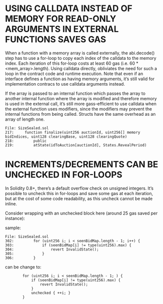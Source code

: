 # USING CALLDATA INSTEAD OF MEMORY FOR READ-ONLY ARGUMENTS IN EXTERNAL FUNCTIONS SAVES GAS

When a function with a memory array is called externally, the abi.decode() step has to use a for-loop to copy each index of the calldata to the memory index. Each iteration of this for-loop costs at least 60 gas (i.e. 60 * <mem_array>.length). Using calldata directly, obliviates the need for such a loop in the contract code and runtime execution. Note that even if an interface defines a function as having memory arguments, it’s still valid for implementation contracs to use calldata arguments instead.

If the array is passed to an internal function which passes the array to another internal function where the array is modified and therefore memory is used in the external call, it’s still more gass-efficient to use calldata when the external function uses modifiers, since the modifiers may prevent the internal functions from being called. Structs have the same overhead as an array of length one.

```solidity
File: SizeSealed.sol
217:     function finalize(uint256 auctionId, uint256[] memory bidIndices, uint128 clearingBase, uint128 clearingQuote)
218:         public
219:         atState(idToAuction[auctionId], States.RevealPeriod)
```

# INCREMENTS/DECREMENTS CAN BE UNCHECKED IN FOR-LOOPS

In Solidity 0.8+, there’s a default overflow check on unsigned integers. It’s possible to uncheck this in for-loops and save some gas at each iteration, but at the cost of some code readability, as this uncheck cannot be made inline.

Consider wrapping with an unchecked block here (around 25 gas saved per instance):

sample:
```solidity
File: SizeSealed.sol
302:         for (uint256 i; i < seenBidMap.length - 1; i++) {
303:             if (seenBidMap[i] != type(uint256).max) {
304:                 revert InvalidState();
305:             }
306:         }
```

can be change to:
```solidity
        for (uint256 i; i < seenBidMap.length - 1; ) {
            if (seenBidMap[i] != type(uint256).max) {
                revert InvalidState();
            }
            unchecked { ++i; }
        }
```